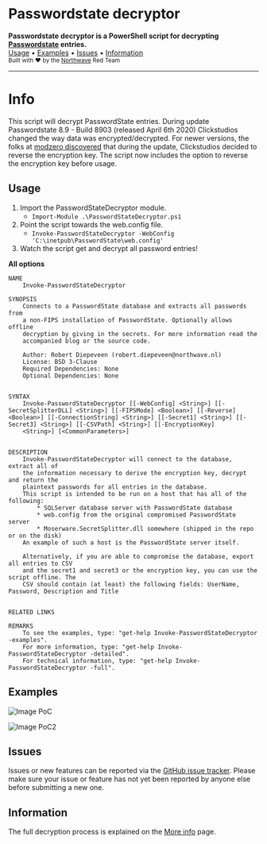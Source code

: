 <p align="center">
<h1>Passwordstate decryptor</h1>
    <b>Passwordstate decryptor is a PowerShell script for decrypting <a href="https://www.clickstudios.com.au/">Passwordstate</a> entries</a>.</b>
    <br/>
    <a href="#usage">Usage</a>
    •
    <a href="#examples">Examples</a>
    •
    <a href="#issues">Issues</a>
    •
    <a href="#information">Information</a>
    <br/>
    <sub>Built with ❤ by the <a href="https://twitter.com/northwave_sec">Northwave</a> Red Team</sub>
    <br/>
</p>
<hr>

# Info

This script will decrypt PasswordState entries. During update Passwordstate 8.9 - Build 8903 (released April 6th 2020) Clickstudios changed the way data was encrypted/decrypted. For newer versions, the folks at [modzero discovered](https://modzero.com/modlog/archives/2022/12/19/better_make_sure_your_password_manager_is_secure/index.html) that during the update, Clickstudios decided to reverse the encryption key. The script now includes the option to reverse the encryption key before usage.

## Usage

1. Import the PasswordStateDecryptor module.
    - `Import-Module .\PasswordStateDecryptor.ps1`
2. Point the script towards the web.config file.
    - `Invoke-PasswordStateDecryptor -WebConfig 'C:\inetpub\PasswordState\web.config'`
3. Watch the script get and decrypt all password entries!

**All options**

```
NAME
    Invoke-PasswordStateDecryptor

SYNOPSIS
    Connects to a PasswordState database and extracts all passwords from
    a non-FIPS installation of PasswordState. Optionally allows offline
    decryption by giving in the secrets. For more information read the
    accompanied blog or the source code.

    Author: Robert Diepeveen (robert.diepeveen@northwave.nl)
    License: BSD 3-Clause
    Required Dependencies: None
    Optional Dependencies: None


SYNTAX
    Invoke-PasswordStateDecryptor [[-WebConfig] <String>] [[-SecretSplitterDLL] <String>] [[-FIPSMode] <Boolean>] [[-Reverse] <Boolean>] [[-ConnectionString] <String>] [[-Secret1] <String>] [[-Secret3] <String>] [[-CSVPath] <String>] [[-EncryptionKey]
    <String>] [<CommonParameters>]


DESCRIPTION
    Invoke-PasswordStateDecryptor will connect to the database, extract all of
    the information necessary to derive the encryption key, decrypt and return the
    plaintext passwords for all entries in the database.
    This script is intended to be run on a host that has all of the following:
        * SQLServer database server with PasswordState database
        * web.config from the original compromised PasswordState server
        * Moserware.SecretSplitter.dll somewhere (shipped in the repo or on the disk)
    An example of such a host is the PasswordState server itself.

    Alternatively, if you are able to compromise the database, export all entries to CSV
    and the secret1 and secret3 or the encryption key, you can use the script offline. The
    CSV should contain (at least) the following fields: UserName, Password, Description and Title


RELATED LINKS

REMARKS
    To see the examples, type: "get-help Invoke-PasswordStateDecryptor -examples".
    For more information, type: "get-help Invoke-PasswordStateDecryptor -detailed".
    For technical information, type: "get-help Invoke-PasswordStateDecryptor -full".
```

## Examples
![Image PoC](images/poc.png)

![Image PoC2](images/poc2.png)

## Issues

Issues or new features can be reported via the [GitHub issue tracker](https://github.com/NorthwaveNL/passwordstate-decryptor/issues). Please make sure your issue or feature has not yet been reported by anyone else before submitting a new one.

## Information
The full decryption process is explained on the [More info](MORE_INFO.md) page.
